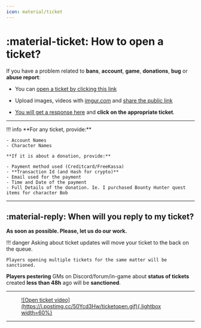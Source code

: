 ```yaml
---
icon: material/ticket
---
```


# :material-ticket: How to open a ticket?

If you have a problem related to **bans**, **account**, **game**, **donations**, **bug** or **abuse report**:

- You can [open a ticket by clicking this link](https://l2reborn.org/support/)

- Upload images, videos with [imgur.com](https://imgur.com/upload) and [share the public link](https://help.imgur.com/hc/article_attachments/26512938185243)

- [You will get a response here](https://l2reborn.org/my-support-tickets/) and **click on the appropriate ticket**.

<hr>
!!! info
    **For any ticket, provide:**

    - Account Names
    - Character Names

    **If it is about a donation, provide:**

    - Payment method used (Creditcard/FreeKassa)
    - **Transaction Id (and Hash for crypto)**
    - Email used for the payment
    - Time and Date of the payment
    - Full Details of the donation. Ie. I purchased Bounty Hunter quest items for character Bob

<hr>

## :material-reply: When will you reply to my ticket?

**As soon as possible. Please, let us do our work.**

!!! danger
    Asking about ticket updates will move your ticket to the back on the queue. 
    
    Players opening multiple tickets for the same matter will be sanctioned. 

**Players pestering** GMs on Discord/forum/in-game about **status of tickets** created **less than 48h** ago will be **sanctioned**.

<hr>

<figure markdown="span">
<a href="https://postimg.cc/ZBSs66xR">
![Open ticket video](https://i.postimg.cc/50Ycd3Hw/ticketopen.gif){.lightbox width=60%}
</a>
</figure>
<hr>